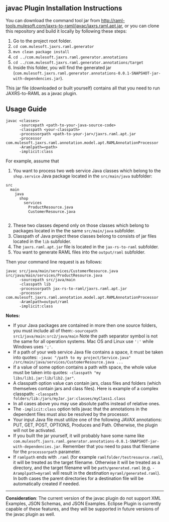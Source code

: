 ## javac Plugin Installation Instructions

You can download the command tool jar from http://raml-tools.mulesoft.com/jaxrs-to-raml/javac/jaxrs.raml.apt.jar, or you can clone this repository and
build it locally by following these steps:

1. Go to the project root folder.
2. `cd com.mulesoft.jaxrs.raml.generator`
3. `mvn clean package install`
4. `cd ../com.mulesoft.jaxrs.raml.generator.annotations`
5. `cd ../com.mulesoft.jaxrs.raml.generator.annotations/target`
6. Inside this folder, you will find the generated jar (`com.mulesoft.jaxrs.raml.generator.annotations-0.0.1-SNAPSHOT-jar-with-dependencies.jar`).


This jar file (downloaded or built yourself) contains all that you need to run JAXRS-to-RAML as a javac plugin.


## Usage Guide

```
javac <classes>
      -sourcepath <path-to-your-java-source-code>
      -classpath <your-classpath>
      -processorpath <path-to-your-jar>/jaxrs.raml.apt.jar
      -processor com.mulesoft.jaxrs.raml.annotation.model.apt.RAMLAnnotationProcessor
      -Aramlpath=<path>
      -implicit:class
```

For example, assume that

1. You want to process two web service Java classes which belong to the ```shop.service``` Java package located in the ```src/main/java``` subfolder:
```
src
  main
    java
      shop
        services
          ProductResource.java
          CustomerResource.java
      
```
2. These two classes depend only on those classes which belong to packages located in the the same ```src/main/java``` subfolder.
3. Classpath of Java project these classes belong to consists of jar files located in the ```lib``` subfolder.
4. The ```jaxrs.raml.apt.jar``` file is located in the ```jax-rs-to-raml``` subfolder.
5. You want to generate RAML files into the ```output/raml``` subfolder.

Then your command line request is as follows:

```
javac src/java/main/services/CustomerResource.java src/java/main/services/ProductResource.java
      -sourcepath src/java/main
      -classpath lib
      -processorpath jax-rs-to-raml/jaxrs.raml.apt.jar
      -processor com.mulesoft.jaxrs.raml.annotation.model.apt.RAMLAnnotationProcessor
      -Aramlpath=output/raml
      -implicit:class
```

**Notes:**
- If your Java packages are contained in more then one source folders, you must include all of them:```-sourcepath src1/java/main:src2/java/main```
Note the path separator symbol is not the same for all operation systems. Mac OS and Linux use ```':'``` while Windows uses ```';'```.
- If a path of your web service Java file contains a space, it must be taken into quotes: ```-javac "/path to my project/Service.java" /src/main/java/services/CustomerResource.java ...```
- If a value of some option contains a path with space, the whole value must be taken into quotes: ```-classpath "my libs/lib1.jar:lib/lib2.jar"```.
- A classpath option value can contain jars, class files and folders (which themselves contain jars and class files). Here is example of a complex classpath: ```-classpath folders/lib:/jars/myJar.jar:classes/myClass1.class```
- In all cases above you may use absolute paths instead of relative ones.
- The ```-implicit:class``` option tells javac that the annotations in the dependent files must also be resolved by the processor.
- Your input Java file must utilize one of the following JAVAX annotations: PUT, GET, POST, OPTIONS, Produces and Path. Otherwise, the plugin will not be activated.
- If you built the jar yourself, it will probably have some name like `com.mulesoft.jaxrs.raml.generator.annotations-0.0.1-SNAPSHOT-jar-with-dependencies.jar`.
Remember that you need to pass that filename for the `processorpath` parameter.
- If `ramlpath` ends with `.raml` (for example `ramlfolder/testresource.raml`), it will be treated as the target filename.
Otherwise it will be treated as a directory, and the target filename will be `path/generated.raml` (e.g. `-Aramplpath=myraml` will result in the destination `myraml/generated.raml`).
In both cases the parent directories for a destination file will be automatically created if needed.

___

**Consideration**: The current version of the javac plugin do not support XML Examples, JSON Schemas, and JSON Examples.
Eclipse Plugin is currently capable of these features, and they will be supported in future versions of the javac plugin as well.
